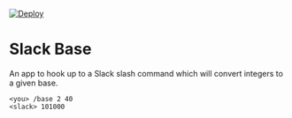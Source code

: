 [![Deploy](https://www.herokucdn.com/deploy/button.svg)](https://heroku.com/deploy)

# Slack Base

An app to hook up to a Slack slash command which will convert integers to a given base.

    <you> /base 2 40
    <slack> 101000

